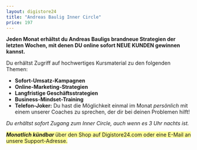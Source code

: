 ```yaml
---
layout: digistore24
title: "Andreas Baulig Inner Circle"
price: 197
---
```

<p><strong>Jeden Monat erh&#xE4;ltst du Andreas Bauligs&#xA0;brandneue Strategien der letzten Wochen, mit denen&#xA0;DU&#xA0;online sofort NEUE KUNDEN gewinnen kannst.</strong><em><br></em></p>
<p>Du erh&#xE4;ltst Zugriff auf hochwertiges Kursmaterial zu den folgenden Themen:</p>
<ul><li><strong>Sofort-Umsatz-Kampagnen</strong></li>
<li><strong>Online-Marketing-Strategien</strong></li>
<li><strong>Langfristige Gesch&#xE4;ftsstrategien</strong></li>
<li><strong>Business-Mindset-Training</strong></li>
<li><strong>Telefon-Joker:</strong>&#xA0;Du hast die M&#xF6;glichkeit einmal im Monat&#xA0;<em>pers&#xF6;nlich</em>&#xA0;mit einem unserer Coaches zu sprechen, der&#xA0;dir bei deinen Problemen hilft!</li>
</ul><p><em>Du erh&#xE4;ltst sofort Zugang zum Inner Circle, auch wenn es 3 Uhr nachts ist.<br></em></p>
<p><span style="background-color:#ffff99;"><strong><em>Monatlich k&#xFC;ndbar</em>&#xA0;</strong>&#xFC;ber den Shop auf Digistore24.com oder eine E-Mail an unsere Support-Adresse.</span></p>